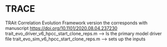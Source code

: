 # TRACE
TRAit Correlation Evolution Framework
version the corresponds with manuscript https://doi.org/10.1101/2020.08.04.237230
trait_evo_driver_v6_hpcc_start_clone_reps.m  --> Is the primary model driver file
trait_evo_sim_v6_hpcc_start_clone_reps.m --> sets up the inputs 
